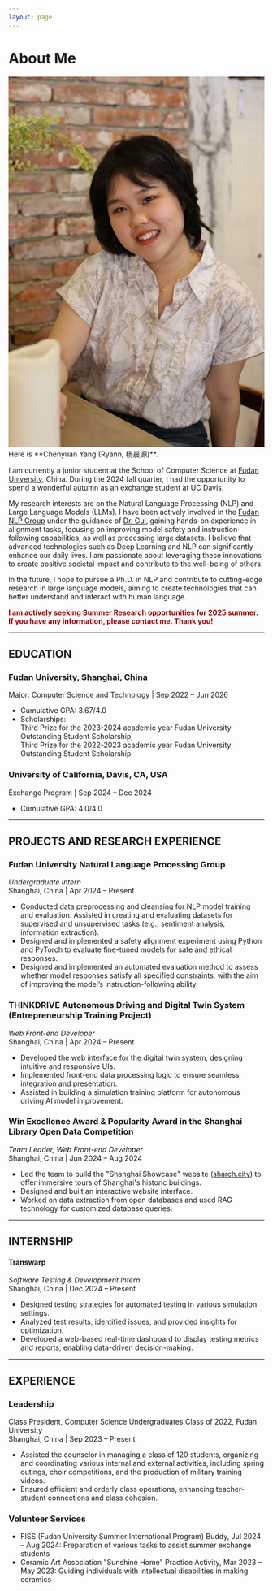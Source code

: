 ```yaml
---
layout: page
---
```


# About Me

<img src="images/ycy.jpg" alt="Personal Image" class="floatpic"/>
Here is **Chenyuan Yang (Ryann, 杨晨源)**.<br>

I am currently a junior student at the School of Computer Science at [Fudan University](https://www.fudan.edu.cn/en/), China. During the 2024 fall quarter, I had the opportunity to spend a wonderful autumn as an exchange student at UC Davis.

My research interests are on the Natural Language Processing (NLP) and Large Language Models (LLMs). I have been actively involved in the [Fudan NLP Group](https://nlp.fudan.edu.cn/nlpen/main.htm) under the guidance of [Dr. Gui](https://guitaowufeng.github.io/), gaining hands-on experience in alignment tasks, focusing on improving model safety and instruction-following capabilities, as well as processing large datasets. I believe that advanced technologies such as Deep Learning and NLP can significantly enhance our daily lives. I am passionate about leveraging these innovations to create positive societal impact and contribute to the well-being of others.

In the future, I hope to pursue a Ph.D. in NLP and contribute to cutting-edge research in large language models, aiming to create technologies that can better understand and interact with human language.

**<font color="#990000">I am actively seeking Summer Research opportunities for 2025 summer. If you have any information, please contact me. Thank you!</font>**

---

## EDUCATION

### Fudan University, Shanghai, China  
Major: Computer Science and Technology | Sep 2022 – Jun 2026  
- Cumulative GPA: 3.67/4.0  
- Scholarships: <br>
  Third Prize for the 2023-2024 academic year Fudan University Outstanding Student Scholarship, <br>
  Third Prize for the 2022-2023 academic year Fudan University Outstanding Student Scholarship  


### University of California, Davis, CA, USA  
Exchange Program | Sep 2024 – Dec 2024  
- Cumulative GPA: 4.0/4.0  

---

## PROJECTS AND RESEARCH EXPERIENCE

### Fudan University Natural Language Processing Group  
*Undergraduate Intern*  
Shanghai, China | Apr 2024 – Present  
- Conducted data preprocessing and cleansing for NLP model training and evaluation. Assisted in creating and evaluating datasets for supervised and unsupervised tasks (e.g., sentiment analysis, information extraction).  
- Designed and implemented a safety alignment experiment using Python and PyTorch to evaluate fine-tuned models for safe and ethical responses.  
- Designed and implemented an automated evaluation method to assess whether model responses satisfy all specified constraints, with the aim of improving the model’s instruction-following ability.  


### THINKDRIVE Autonomous Driving and Digital Twin System (Entrepreneurship Training Project)  
*Web Front-end Developer*  
Shanghai, China | Apr 2024 – Present  
- Developed the web interface for the digital twin system, designing intuitive and responsive UIs.  
- Implemented front-end data processing logic to ensure seamless integration and presentation.  
- Assisted in building a simulation training platform for autonomous driving AI model improvement.  


### Win Excellence Award & Popularity Award in the Shanghai Library Open Data Competition  
*Team Leader, Web Front-end Developer*  
Shanghai, China | Jun 2024 – Aug 2024  
- Led the team to build the "Shanghai Showcase" website ([sharch.city](https://www.sharch.city)) to offer immersive tours of Shanghai's historic buildings.  
- Designed and built an interactive website interface.  
- Worked on data extraction from open databases and used RAG technology for customized database queries.  

---

## INTERNSHIP  

#### Transwarp

*Software Testing & Development Intern*  
Shanghai, China | Dec 2024 – Present  
- Designed testing strategies for automated testing in various simulation settings.  
- Analyzed test results, identified issues, and provided insights for optimization.  
- Developed a web-based real-time dashboard to display testing metrics and reports, enabling data-driven decision-making.  

---

## EXPERIENCE

### Leadership

Class President, Computer Science Undergraduates Class of 2022, Fudan University  
Shanghai, China | Sep 2023 – Present  
- Assisted the counselor in managing a class of 120 students, organizing and coordinating various internal and external activities, including spring outings, choir competitions, and the production of military training videos.  
- Ensured efficient and orderly class operations, enhancing teacher-student connections and class cohesion.

### Volunteer Services

- FISS (Fudan University Summer International Program) Buddy, Jul 2024 – Aug 2024: Preparation of various tasks to assist summer exchange students  
- Ceramic Art Association "Sunshine Home" Practice Activity, Mar 2023 – May 2023: Guiding individuals with intellectual disabilities in making ceramics  
